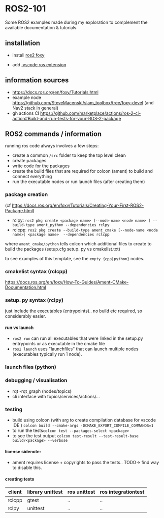 # ROS2-101
Some ROS2 examples made during my exploration to complement the available documentation &amp; tutorials

## installation
- install [ros2 foxy](https://docs.ros.org/en/foxy/Installation.html)

- add [.vscode ros extension](https://marketplace.visualstudio.com/items?itemName=ms-iot.vscode-ros)

## information sources
- https://docs.ros.org/en/foxy/Tutorials.html
- example node https://github.com/SteveMacenski/slam_toolbox/tree/foxy-devel (and Nav2 stack in general)
- gh actions CI https://github.com/marketplace/actions/ros-2-ci-action#Build-and-run-tests-for-your-ROS-2-package



## ROS2 commands / information

running ros code always involves a few steps:
- create a common `/src` folder to keep the top level clean
- create packages
- write code for the packages
- create the build files that are required for colcon (ament) to build and connect everything
- run the executable nodes or run launch files (after creating them)



### package creation
 (cf https://docs.ros.org/en/foxy/Tutorials/Creating-Your-First-ROS2-Package.html)
- rclpy: `ros2 pkg create <package name> [--node-name <node name> ] --build-type ament_python --dependencies rclpy`
- rclcpp: `ros2 pkg create --build-type ament_cmake [--node-name <node name>] <package name>  --dependencies rclcpp`

where `ament_cmake/python` tells colcon which additional files to create to build the packages (setup.cfg setup. py vs cmakelist.txt)

to see examples of this template, see the `empty_{cpp|python}` nodes.
### cmakelist syntax (rclcpp)
https://docs.ros.org/en/foxy/How-To-Guides/Ament-CMake-Documentation.html 
### setup. py syntax (rclpy)
just include the executables (entrypoints).. no build etc required, so considerably easier.


#### run vs launch
- `ros2 run` can run all executables that were linked in the setup.py entrypoints or as executable in the cmake file
- `ros2 launch` uses "launchfiles" that can launch multiple nodes (executables typically run 1 node). 

### launch files (python)

### debugging / visualisation
- rqt 
-rqt_graph (nodes/topics)
- cli interface with topics/services/actions/...

### testing
- build using colcon  (with arg to create compilation database for vscode IDE ) `colcon build --cmake-args -DCMAKE_EXPORT_COMPILE_COMMANDS=1`
- to run the tests`colcon test --packages-select <package>`
- to see the test output `colcon test-result --test-result-base build/<package> --verbose`
#### license sidenote:
- ament requires license + copyrights to pass the tests.. TODO-> find way to disable this.
#### creating tests
| client | library unittest | ros unittest | ros integrationtest|
| --- | ---- | --- |---|
| rclcpp| gtest | .. | .. | 
| rclpy | unittest | ..| .. |


